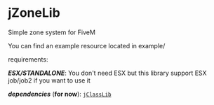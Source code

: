 # jZoneLib
Simple zone system for FiveM

You can find an example resource located in example/

requirements: 

__***ESX/STANDALONE***__: You don't need ESX but this library support ESX job/job2 if you want to use it

__***dependencies***__ (**for now**): <a href="https://github.com/JustGodWork/jClassLib" class="button">```jClassLib```</a>


